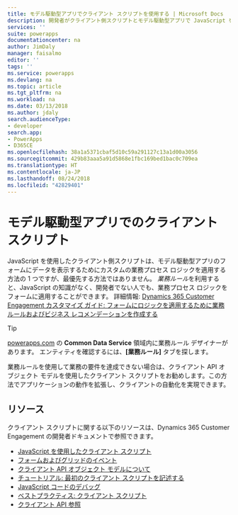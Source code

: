 ```yaml
---
title: モデル駆動型アプリでクライアント スクリプトを使用する | Microsoft Docs
description: 開発者がクライアント側スクリプトとモデル駆動型アプリで JavaScript を利用する方法について説明します。
services: ''
suite: powerapps
documentationcenter: na
author: JimDaly
manager: faisalmo
editor: ''
tags: ''
ms.service: powerapps
ms.devlang: na
ms.topic: article
ms.tgt_pltfrm: na
ms.workload: na
ms.date: 03/13/2018
ms.author: jdaly
search.audienceType:
- developer
search.app:
- PowerApps
- D365CE
ms.openlocfilehash: 38a1a5371cbaf5d10c59a291127c13a1d00a3056
ms.sourcegitcommit: 429b83aaa5a91d5868e1fbc169bed1bac0c709ea
ms.translationtype: HT
ms.contentlocale: ja-JP
ms.lasthandoff: 08/24/2018
ms.locfileid: "42829401"
---
```

# <a name="client-scripting-with-model-driven-apps"></a>モデル駆動型アプリでのクライアント スクリプト

JavaScript を使用したクライアント側スクリプトは、モデル駆動型アプリのフォームにデータを表示するためにカスタムの業務プロセス ロジックを適用する方法の 1 つですが、最優先する方法ではありません。 *業務ルール*を利用すると、JavaScript の知識がなく、開発者でない人でも、業務プロセス ロジックをフォームに適用することができます。 詳細情報: [Dynamics 365 Customer Engagement カスタマイズ ガイド: フォームにロジックを適用するために業務ルールおよびビジネス レコメンデーションを作成する](/dynamics365/customer-engagement/customize/create-business-rules-recommendations-apply-logic-form)

> [!TIP]
> [powerapps.com](http://web.powerapps.com?utm_source=padocs&utm_medium=linkinadoc&utm_campaign=referralsfromdoc) の **Common Data Service** 領域内に業務ルール デザイナーがあります。 エンティティを確認するには、**[業務ルール]** タブを探します。

業務ルールを使用して業務の要件を達成できない場合は、クライアント API オブジェクト モデルを使用したクライアント スクリプトをお勧めします。この方法でアプリケーションの動作を拡張し、クライアントの自動化を実現できます。

## <a name="resources"></a>リソース

クライアント スクリプトに関する以下のリソースは、Dynamics 365 Customer Engagement の開発者ドキュメントで参照できます。

- [JavaScript を使用したクライアント スクリプト](/dynamics365/customer-engagement/developer/clientapi/client-scripting)
- [フォームおよびグリッドのイベント](/dynamics365/customer-engagement/developer/clientapi/events-forms-grids)
- [クライアント API オブジェクト モデルについて](/dynamics365/customer-engagement/developer/clientapi/understand-clientapi-object-model)
- [チュートリアル: 最初のクライアント スクリプトを記述する](/dynamics365/customer-engagement/developer/clientapi/walkthrough-write-your-first-client-script)
- [JavaScript コードのデバッグ](/dynamics365/customer-engagement/developer/clientapi/debug-javascript-code)
- [ベストプラクティス: クライアント スクリプト](/dynamics365/customer-engagement/developer/clientapi/client-scripting-best-practices)
- [クライアント API 参照](/dynamics365/customer-engagement/developer/clientapi/reference)

